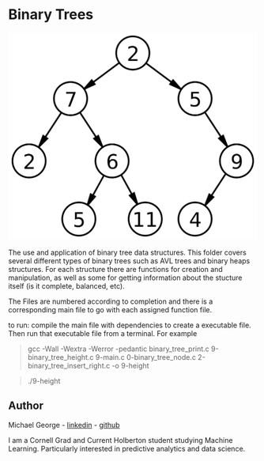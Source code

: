 # Binary Trees
![A basic Binary Tree](./Binary_tree.png)

The use and application of binary tree data structures.
This folder covers several different types of binary trees such as AVL trees 
and binary heaps structures. For each structure there are functions for creation and 
manipulation, as well as some for getting information about the stucture itself 
(is it complete, balanced, etc).

The Files are numbered according to completion and there is a corresponding main file to go with each assigned function file.

to run: compile the main file with dependencies to create a executable file. 
Then run that executable file from a terminal. For example
> gcc -Wall -Wextra -Werror -pedantic binary_tree_print.c 9-binary_tree_height.c 9-main.c 0-binary_tree_node.c 2-binary_tree_insert_right.c -o 9-height

> ./9-height

## Author
Michael George - [linkedin](https://www.linkedin.com/in/mageorge/) - [github](https://github.com/mag389)

I am a Cornell Grad and Current Holberton student studying Machine Learning. Particularly interested in predictive analytics and data science.



